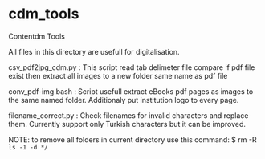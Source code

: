cdm_tools
=========

Contentdm Tools

All files in this directory are usefull for digitalisation.

csv_pdf2jpg_cdm.py	: This script read tab delimeter file compare if pdf file exist then extract all images to a new folder same name as pdf file

conv_pdf-img.bash	: Script usefull extract eBooks pdf pages as images to the same named folder. Additionaly put institution logo to every page.

filename_correct.py	: Check filenames for invalid characters and replace them. Currently support only Turkish characters but it can be improved.

NOTE:
to remove all folders in current directory use this command:
$ rm -R `ls -1 -d */`


